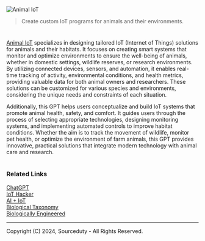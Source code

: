 ![Animal IoT](https://github.com/user-attachments/assets/483eb3cd-61e6-4730-87f4-c3fcd14f183c)

> Create custom IoT programs for animals and their environments.

#

[Animal IoT](https://chatgpt.com/g/g-MCcd1bnZo-animal-iot) specializes in designing tailored IoT (Internet of Things) solutions for animals and their habitats. It focuses on creating smart systems that monitor and optimize environments to ensure the well-being of animals, whether in domestic settings, wildlife reserves, or research environments. By utilizing connected devices, sensors, and automation, it enables real-time tracking of activity, environmental conditions, and health metrics, providing valuable data for both animal owners and researchers. These solutions can be customized for various species and environments, considering the unique needs and constraints of each situation.

Additionally, this GPT helps users conceptualize and build IoT systems that promote animal health, safety, and comfort. It guides users through the process of selecting appropriate technologies, designing monitoring systems, and implementing automated controls to improve habitat conditions. Whether the aim is to track the movement of wildlife, monitor pet health, or optimize the environment of farm animals, this GPT provides innovative, practical solutions that integrate modern technology with animal care and research.

#
### Related Links

[ChatGPT](https://github.com/sourceduty/ChatGPT)
<br>
[IoT Hacker](https://github.com/sourceduty/IoT_Hacker)
<br>
[AI + IoT](https://github.com/sourceduty/AI_IoT)
<br>
[Biological Taxonomy](https://github.com/sourceduty/Biological_Taxonomy)
<br>
[Biologically Engineered](https://github.com/sourceduty/Biologically_Engineered)

***
Copyright (C) 2024, Sourceduty - All Rights Reserved.
